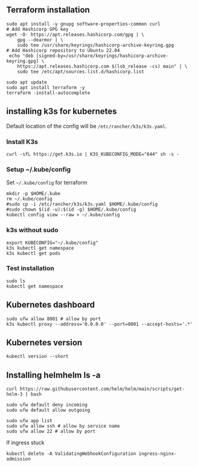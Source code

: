 ## Terraform installation

```
sudo apt install -y gnupg software-properties-common curl
# Add Hashicorp GPG key
wget -O- https://apt.releases.hashicorp.com/gpg | \
    gpg --dearmor | \
    sudo tee /usr/share/keyrings/hashicorp-archive-keyring.gpg
# Add Hashicorp repository to Ubuntu 22.04
 echo "deb [signed-by=/usr/share/keyrings/hashicorp-archive-keyring.gpg] \
    https://apt.releases.hashicorp.com $(lsb_release -cs) main" | \
    sudo tee /etc/apt/sources.list.d/hashicorp.list

sudo apt update 
sudo apt install terraform -y
terraform -install-autocomplete
```

## installing k3s for kubernetes

Default location of the config will be `/etc/rancher/k3s/k3s.yaml`.


### Install K3s
```
curl -sfL https://get.k3s.io | K3S_KUBECONFIG_MODE="644" sh -s -
```

### Setup ~/.kube/config
Set `~/.kube/config` for terraform
```
mkdir -p $HOME/.kube
rm ~/.kube/config
#sudo cp -i /etc/rancher/k3s/k3s.yaml $HOME/.kube/config
#sudo chown $(id -u):$(id -g) $HOME/.kube/config
kubectl config view --raw > ~/.kube/config
```

### k3s without sudo 
```
export KUBECONFIG="~/.kube/config"
k3s kubectl get namespace
k3s kubectl get pods
```

### Test installation
```
sudo ls
kubectl get namespace
```

## Kubernetes dashboard

```
sudo ufw allow 8001 # allow by port
k3s kubectl proxy --address='0.0.0.0' --port=8001 --accept-hosts='.*'
```

## Kubernetes version
```
kubectl version --short
```

## Installing helmhelm ls -a

```
curl https://raw.githubusercontent.com/helm/helm/main/scripts/get-helm-3 | bash
```


```
sudo ufw default deny incoming
sudo ufw default allow outgoing

sudo ufw app list
sudo ufw allow ssh # allow by service name
sudo ufw allow 22 # allow by port

```



If ingress stuck
```
kubectl delete -A ValidatingWebhookConfiguration ingress-nginx-admission

```